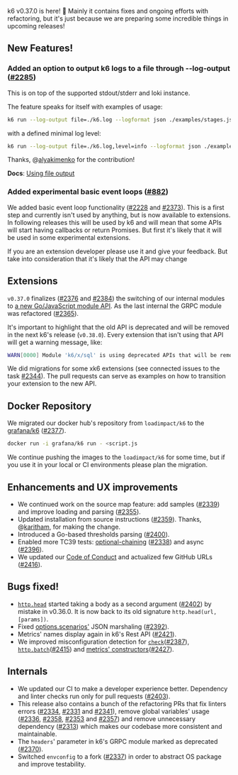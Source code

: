 k6 v0.37.0 is here! 🎉 Mainly it contains fixes and ongoing efforts with refactoring, but it's just because we are preparing some incredible things in upcoming releases!

## New Features!

### Added an option to output k6 logs to a file through --log-output ([#2285](https://github.com/grafana/k6/pull/2285))

This is on top of the supported stdout/stderr and loki instance.

The feature speaks for itself with examples of usage:

```sh
k6 run --log-output file=./k6.log --logformat json ./examples/stages.js
```

with a defined minimal log level:

```sh
k6 run --log-output file=./k6.log,level=info --logformat json ./examples/stages.js
```

Thanks, @[alyakimenko](https://github.com/alyakimenko) for the contribution!

**Docs**: [Using file output](https://k6.io/docs/using-k6/options/#file)

### Added experimental basic event loops ([#882](https://github.com/grafana/k6/issues/882))

We added basic event loop functionality ([#2228](https://github.com/grafana/k6/pull/2228) and [#2373](https://github.com/grafana/k6/pull/2373)). This is a first step and currently isn't used by anything, but is now available to extensions. In following releases this will be used by k6 and will mean that some APIs will start having callbacks or return Promises. But first it's likely that it will be used in some experimental extensions.

If you are an extension developer please use it and give your feedback. But take into consideration that it's likely that the API may change

## Extensions

`v0.37.0` finalizes ([#2376](https://github.com/grafana/k6/pull/2376) and [#2384](https://github.com/grafana/k6/pull/2384)) the switching of our internal modules to [a new Go/JavaScript module API](https://k6.io/docs/extensions/guides/create-an-extension/#advanced-javascript-extension). As the last internal the GRPC module was refactored ([#2365](https://github.com/grafana/k6/pull/2365)).

It's important to highlight that the old API is deprecated and will be removed in the next k6's release (`v0.38.0`). Every extension that isn't using that API will get a warning message, like:

```sh
WARN[0000] Module 'k6/x/sql' is using deprecated APIs that will be removed in k6 v0.38.0, for more details on how to update it see https://k6.io/docs/extensions/guides/create-an-extension/#advanced-javascript-extension
```

We did migrations for some xk6 extensions (see connected issues to the task [#2344](https://github.com/grafana/k6/issues/2344)). The pull requests can serve as examples on how to transition your extension to the new API.

## Docker Repository

We migrated our docker hub's repository from `loadimpact/k6` to the [grafana/k6](https://hub.docker.com/r/grafana/k6) ([#2377](https://github.com/grafana/k6/pull/2377)).

```sh
docker run -i grafana/k6 run - <script.js
```

We continue pushing the images to the `loadimpact/k6` for some time, but if you use it in your local or CI environments please plan the migration.

## Enhancements and UX improvements

- We continued work on the source map feature: add samples ([#2339](https://github.com/grafana/k6/pull/2339)) and improve loading and parsing ([#2355](https://github.com/grafana/k6/pull/2355)).
- Updated installation from source instructions ([#2359](https://github.com/grafana/k6/pull/2359)). Thanks, @[karitham](https://github.com/Karitham), for making the change.
- Introduced a Go-based thresholds parsing ([#2400](https://github.com/grafana/k6/pull/2400)).
- Enabled more TC39 tests: [optional-chaining](https://developer.mozilla.org/en-US/docs/Web/JavaScript/Reference/Operators/Optional_chaining) ([#2338](https://github.com/grafana/k6/pull/2338)) and async ([#2396](https://github.com/grafana/k6/pull/2396)).
- We updated our [Code of Conduct](https://github.com/grafana/k6/blob/master/CODE_OF_CONDUCT.md) and actualized few GitHub URLs ([#2416](https://github.com/grafana/k6/pull/2416)).

## Bugs fixed!

- [`http.head`](https://k6.io/docs/javascript-api/k6-http/head-url-params/) started taking a body as a second argument ([#2402](https://github.com/grafana/k6/pull/2402)) by mistake in v0.36.0. It is now back to its old signature `http.head(url, [params])`.
- Fixed [options.scenarios'](https://k6.io/docs/using-k6/options/#scenarios) JSON marshaling ([#2392](https://github.com/grafana/k6/pull/2392)).
- Metrics' names display again in k6's Rest API ([#2421](https://github.com/grafana/k6/pull/2421)).
- We improved misconfiguration detection for [`check`](https://k6.io/docs/javascript-api/k6/check-val-sets-tags)([#2387](https://github.com/grafana/k6/pull/2387)), [`http.batch`](https://k6.io/docs/javascript-api/k6-http/batch-requests)([#2415](https://github.com/grafana/k6/pull/2415)) and [metrics' constructors](https://k6.io/docs/javascript-api/k6-metrics/)([#2427](https://github.com/grafana/k6/pull/2427)).

## Internals

- We updated our CI to make a developer experience better. Dependency and linter checks run only for pull requests ([#2403](https://github.com/grafana/k6/pull/2403)).
- This release also contains a bunch of the refactoring PRs that fix linters errors ([#2334](https://github.com/grafana/k6/pull/2334), [#2331](https://github.com/grafana/k6/pull/2331) and [#2341](https://github.com/grafana/k6/pull/2341)), remove global variables' usage ([#2336](https://github.com/grafana/k6/pull/2336), [#2358](https://github.com/grafana/k6/pull/2358), [#2353](https://github.com/grafana/k6/pull/2353) and [#2357](https://github.com/grafana/k6/pull/2357)) and remove unnecessary dependency ([#2313](https://github.com/grafana/k6/pull/2313)) which makes our codebase more consistent and maintainable.
- The `headers`' parameter in k6's GRPC module marked as deprecated ([#2370](https://github.com/grafana/k6/pull/2370)).
- Switched `envconfig` to a fork ([#2337](https://github.com/grafana/k6/pull/2337)) in order to abstract OS package and improve testability.
